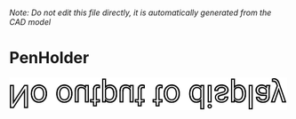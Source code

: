 ###### Note: Do not edit this file directly, it is automatically generated from the CAD model

# PenHolder

![](/project.svg)



 

